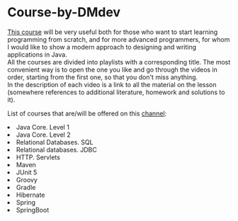 # Course-by-DMdev

<a href="https://www.youtube.com/c/dmdev/featured">This course</a> will be very useful both for those who want to start learning programming from scratch, and for more advanced programmers, for whom I would like to show a modern approach to designing and writing applications in Java. <br>
        All the courses are divided into playlists with a corresponding title. The most convenient way is to open the one you like and go through the videos in order, starting from the first one, so that you don't miss anything. <br>
    In the description of each video is a link to all the material on the lesson (somewhere references to additional literature, homework and solutions to it).<br>

List of courses that are/will be offered on this <a href="https://www.youtube.com/c/dmdev/featured">channel</a>:<br>
 <li>Java Core. Level 1 </li>
<li> Java Core. Level 2</li>
<li> Relational Databases. SQL</li>
<li> Relational databases. JDBC</li>
<li> HTTP. Servlets</li>
<li> Maven</li>
<li> JUnit 5</li>
<li> Groovy</li>
<li> Gradle</li>
<li> Hibernate</li>
<li> Spring</li>
<li> SpringBoot</li>
</ul>








